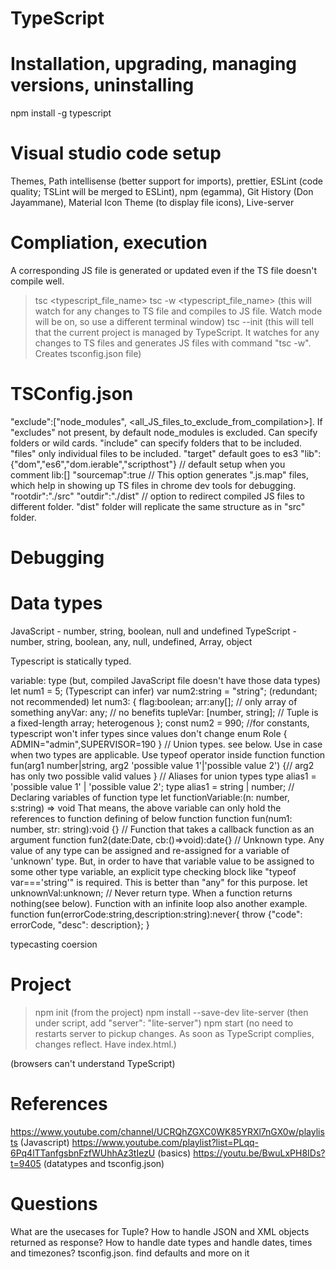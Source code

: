 # TypeScript

# Installation, upgrading, managing versions, uninstalling
npm install -g typescript

# Visual studio code setup
Themes, Path intellisense (better support for imports), prettier, ESLint (code quality; TSLint will be merged to ESLint), npm (egamma), Git History (Don Jayammane), Material Icon Theme (to display file icons), Live-server

# Compliation, execution
A corresponding JS file is generated or updated even if the TS file doesn't compile well.
> tsc <typescript_file_name>
> tsc -w <typescript_file_name> (this will watch for any changes to TS file and compiles to JS file. Watch mode will be on, so use a different terminal window)
> tsc --init (this will tell that the current project is managed by TypeScript. It watches for any changes to TS files and generates JS files with command "tsc -w". Creates tsconfig.json file)

# TSConfig.json
"exclude":["node_modules", <all_JS_files_to_exclude_from_compilation>]. If "excludes" not present, by default node_modules is excluded. Can specify folders or wild cards.
"include" can specify folders that to be included.
"files" only individual files to be included.
"target" default goes to es3
"lib": {"dom","es6","dom.ierable","scripthost"} // default setup when you comment lib:[]
"sourcemap":true // This option generates ".js.map" files, which help in showing up TS files in chrome dev tools for debugging.
"rootdir":"./src"
"outdir":"./dist"   // option to redirect compiled JS files to different folder. "dist" folder will replicate the same structure as in "src" folder.

# Debugging

# Data types
JavaScript - number, string, boolean, null and undefined
TypeScript - number, string, boolean, any, null, undefined, Array, object

Typescript is statically typed.

variable: type (but, compiled JavaScript file doesn't have those data types)
let num1 = 5; (Typescript can infer)
var num2:string = "string"; (redundant; not recommended)
let num3: {
  flag:boolean;
  arr:any[]; // only array of something
  anyVar: any;  // no benefits
  tupleVar: [number, string]; // Tuple is a fixed-length array; heterogenous
};
const num2 = 990; //for constants, typescript won't infer types since values don't change
enum Role {
  ADMIN="admin",SUPERVISOR=190
}
// Union types. see below. Use in case when two types are applicable. Use typeof operator inside function
function fun(arg1 number|string, arg2 'possible value 1'|'possible value 2') {// arg2 has only two possible valid values
}
// Aliases for union types
type alias1 = 'possible value 1' | 'possible value 2';
type alias1 = string | number;
// Declaring variables of function type
let functionVariable:(n: number, s:string) => void
That means, the above variable can only hold the references to function defining of below function
function fun(num1: number, str: string):void {}
// Function that takes a callback function as an argument
function fun2(date:Date, cb:()=>void):date{}
// Unknown type. Any value of any type can be assigned and re-assigned for a variable of 'unknown' type. But, in order to have that variable value to be assigned to some other type variable, an explicit type checking block like "typeof var==='string'" is required. This is better than "any" for this purpose.
let unknownVal:unknown;
// Never return type. When a function returns nothing(see below). Function with an infinite loop also another example.
function fun(errorCode:string,description:string):never{
  throw {"code": errorCode, "desc": description};
}

typecasting
coersion

# Project
> npm init (from the project)
> npm install --save-dev lite-server (then under script, add "server": "lite-server")
> npm start (no need to restarts server to pickup changes. As soon as TypeScript complies, changes reflect. Have index.html.)
<script src="JS_file_name" defer></script> (browsers can't understand TypeScript)

# References
https://www.youtube.com/channel/UCRQhZGXC0WK85YRXl7nGX0w/playlists (Javascript)
https://www.youtube.com/playlist?list=PLqq-6Pq4lTTanfgsbnFzfWUhhAz3tIezU (basics)
https://youtu.be/BwuLxPH8IDs?t=9405 (datatypes and tsconfig.json)

# Questions
What are the usecases for Tuple?
How to handle JSON and XML objects returned as response?
How to handle date types and handle dates, times and timezones?
tsconfig.json. find defaults and more on it
